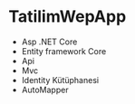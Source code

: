 # TatilimWepApp
+ Asp .NET Core
+ Entity framework Core
+ Api
+ Mvc
+ Identity Kütüphanesi
+ AutoMapper
